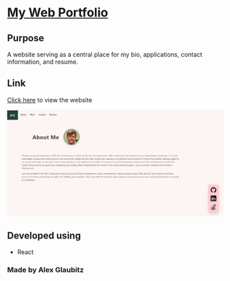 # [My Web Portfolio](https://qlaub.github.io/portfolio-react/)

## Purpose
A website serving as a central place for my bio, applications, contact information, and resume.

## Link
[Click here](https://qlaub.github.io/portfolio-react/) to view the website

![Alt text](/src/assets/images/screenshot.jpg "Website preview")

## Developed using
* React

### Made by Alex Glaubitz
